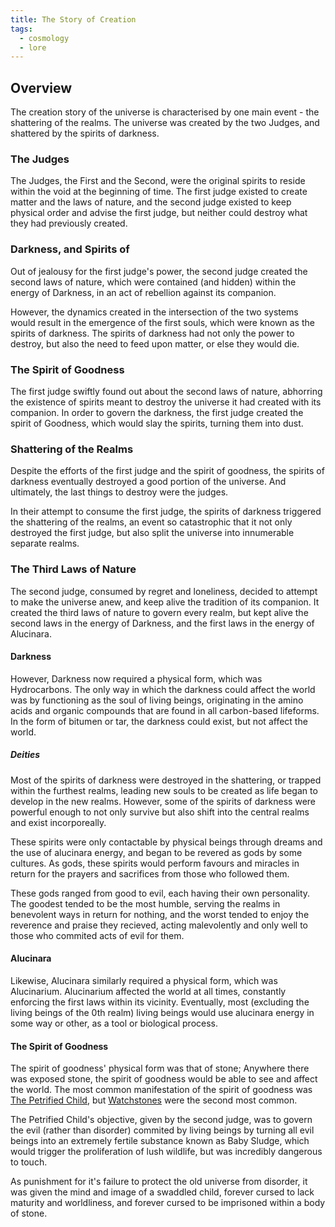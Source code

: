 ```yaml
---
title: The Story of Creation
tags:
  - cosmology
  - lore
---
```

## Overview
The creation story of the universe is characterised by one main event - the shattering of the realms. The universe was created by the two Judges, and shattered by the spirits of darkness.
### The Judges
The Judges, the First and the Second, were the original spirits to reside within the void at the beginning of time. The first judge existed to create matter and the laws of nature, and the second judge existed to keep physical order and advise the first judge, but neither could destroy what they had previously created.
### Darkness, and Spirits of
Out of jealousy for the first judge's power, the second judge created the second laws of nature, which were contained (and hidden) within the energy of Darkness, in an act of rebellion against its companion.

However, the dynamics created in the intersection of the two systems would result in the emergence of the first souls, which were known as the spirits of darkness. The spirits of darkness had not only the power to destroy, but also the need to feed upon matter, or else they would die.
### The Spirit of Goodness
The first judge swiftly found out about the second laws of nature, abhorring the existence of spirits meant to destroy the universe it had created with its companion. In order to govern the darkness, the first judge created the spirit of Goodness, which would slay the spirits, turning them into dust.
### Shattering of the Realms
Despite the efforts of the first judge and the spirit of goodness, the spirits of darkness eventually destroyed a good portion of the universe. And ultimately, the last things to destroy were the judges.

In their attempt to consume the first judge, the spirits of darkness triggered the shattering of the realms, an event so catastrophic that it not only destroyed the first judge, but also split the universe into innumerable separate realms.
### The Third Laws of Nature
The second judge, consumed by regret and loneliness, decided to attempt to make the universe anew, and keep alive the tradition of its companion. It created the third laws of nature to govern every realm, but kept alive the second laws in the energy of Darkness, and the first laws in the energy of Alucinara.
#### Darkness
However, Darkness now required a physical form, which was Hydrocarbons. The only way in which the darkness could affect the world was by functioning as the soul of living beings, originating in the amino acids and organic compounds that are found in all carbon-based lifeforms. In the form of bitumen or tar, the darkness could exist, but not affect the world.
##### Deities
Most of the spirits of darkness were destroyed in the shattering, or trapped within the furthest realms, leading new souls to be created as life began to develop in the new realms. However, some of the spirits of darkness were powerful enough to not only survive but also shift into the central realms and exist incorporeally.

These spirits were only contactable by physical beings through dreams and the use of alucinara energy, and began to be revered as gods by some cultures. As gods, these spirits would perform favours and miracles in return for the prayers and sacrifices from those who followed them.

These gods ranged from good to evil, each having their own personality. The goodest tended to be the most humble, serving the realms in benevolent ways in return for nothing, and the worst tended to enjoy the reverence and praise they recieved, acting malevolently and only well to those who commited acts of evil for them.
#### Alucinara
Likewise, Alucinara similarly required a physical form, which was Alucinarium. Alucinarium affected the world at all times, constantly enforcing the first laws within its vicinity. Eventually, most (excluding the living beings of the 0th realm) living beings would use alucinara energy in some way or other, as a tool or biological process.
#### The Spirit of Goodness
The spirit of goodness' physical form was that of stone; Anywhere there was exposed stone, the spirit of goodness would be able to see and affect the world. The most common manifestation of the spirit of goodness was [The Petrified Child](deities/the-petrified-child.md), but [Watchstones](phenomena/watchstones.md) were the second most common.

The Petrified Child's objective, given by the second judge, was to govern the evil (rather than disorder) commited by living beings by turning all evil beings into an extremely fertile substance known as Baby Sludge, which would trigger the proliferation of lush wildlife, but was incredibly dangerous to touch.

As punishment for it's failure to protect the old universe from disorder, it was given the mind and image of a swaddled child, forever cursed to lack maturity and worldliness, and forever cursed to be imprisoned within a body of stone.